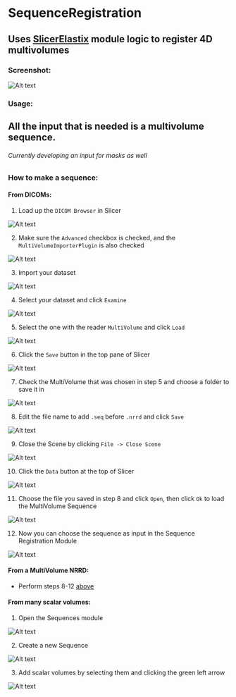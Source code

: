 # SequenceRegistration
## Uses [SlicerElastix](https://github.com/lassoan/SlicerElastix) module logic to register 4D multivolumes

### Screenshot:


![Alt text](screenshot.png?raw=true "Screenshot")

### Usage:

## All the input that is needed is a multivolume sequence.
###### Currently developing an input for masks as well

### How to make a sequence:

#### From DICOMs:
1. Load up the `DICOM Browser` in Slicer

![Alt text](img/loadDcm.png?raw=true "Load DICOM")

2. Make sure the `Advanced` checkbox is checked, and the `MultiVolumeImporterPlugin` is also checked

![Alt text](img/multivolume.png?raw=true "Load DICOMs as a multivolume")

3. Import your dataset

![Alt text](img/import.png?raw=true "Import DICOMs")

4. Select your dataset and click `Examine`

![Alt text](img/examine.png?raw=true "Examine DICOMs")

5. Select the one with the reader `MultiVolume` and click `Load`

![Alt text](img/load.png?raw=true "Load MultiVolume")

6. Click the `Save` button in the top pane of Slicer

![Alt text](img/save.png?raw=true "Save MultiVolume")

7. Check the MultiVolume that was chosen in step 5 and choose a folder to save it in

![Alt text](img/nrrd.png?raw=true "Save MultiVolume as Nrrd")

8. Edit the file name to add `.seq` before `.nrrd` and click `Save`

![Alt text](img/seqnrrd.png?raw=true "Save MultiVolume as Nrrd Sequence")

9. Close the Scene by clicking `File -> Close Scene`

![Alt text](img/closescene.png?raw=true "Close Scene")

10. Click the `Data` button at the top of Slicer

![Alt text](img/data.png?raw=true "Add Data")

11. Choose the file you saved in step 8 and click `Open`, then click `Ok` to load the MultiVolume Sequence

![Alt text](img/open.png?raw=true "Load MultiVolume Sequence")

12. Now you can choose the sequence as input in the Sequence Registration Module

![Alt text](img/choose.png?raw=true "Use MultiVolume Sequence in Sequence Registration")

#### From a MultiVolume NRRD:
- Perform steps 8-12 [above](#from-dicoms)

#### From many scalar volumes:
1. Open the Sequences module

![Alt text](img/choose.png?raw=true "Open the Sequences module")

2. Create a new Sequence

![Alt text](img/createseq.png?raw=true "Create a new Sequence")

3. Add scalar volumes by selecting them and clicking the green left arrow

![Alt text](img/addvoltoseq.png?raw=true "Append Sequence with Scalar Volumes")
